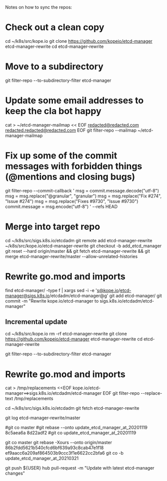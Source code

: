 Notes on how to sync the repos:

# Check out a clean copy
cd ~/k8s/src/kope.io
git clone https://github.com/kopeio/etcd-manager etcd-manager-rewrite
cd etcd-manager-rewrite

# Move to a subdirectory
git filter-repo --to-subdirectory-filter etcd-manager 

# Update some email addresses to keep the cla bot happy
cat > ~/etcd-manager-mailmap << EOF
<redacted@redacted.com> <redacted.redacted@redacted.com> 
EOF
git filter-repo --mailmap ~/etcd-manager-mailmap

# Fix up some of the commit messages with forbidden things (@mentions and closing bugs)
git filter-repo --commit-callback '
msg = commit.message.decode("utf-8")
msg = msg.replace("@granular", "granular")
msg = msg.replace("Fix #274", "Issue #274")
msg = msg.replace("Fixes #9730", "Issue #9730")
commit.message = msg.encode("utf-8")
' --refs HEAD

# Merge into target repo
cd ~/k8s/src/sigs.k8s.io/etcdadm
git remote add etcd-manager-rewrite ~/k8s/src/kope.io/etcd-manager-rewrite
git checkout -b add_etcd_manager
git reset --hard origin/master && git fetch etcd-manager-rewrite && git merge etcd-manager-rewrite/master --allow-unrelated-histories



# Rewrite go.mod and imports
find etcd-manager/ -type f | xargs sed -i -e 's@kope.io/etcd-manager@sigs.k8s.io/etcdadm/etcd-manager@g'
git add etcd-manager/
git commit -m "Rewrite kope.io/etcd-manager to sigs.k8s.io/etcdadm/etcd-manager"




## Incremental update

cd ~/k8s/src/kope.io
rm -rf etcd-manager-rewrite
git clone https://github.com/kopeio/etcd-manager etcd-manager-rewrite
cd etcd-manager-rewrite

git filter-repo --to-subdirectory-filter etcd-manager 

# Rewrite go.mod and imports
cat > /tmp/replacements <<EOF
kope.io/etcd-manager==>sigs.k8s.io/etcdadm/etcd-manager
EOF
git filter-repo --replace-text /tmp/replacements


cd ~/k8s/src/sigs.k8s.io/etcdadm
git fetch etcd-manager-rewrite

git log etcd-manager-rewrite/master


#git co master
#git rebase --onto update_etcd_manager_at_20201119 8c5aea6a 8d22adf2
#git co update_etcd_manager_at_20201119

git co master
git rebase -Xours --onto origin/master 86b2fdd5621b540cfcd6bf639a93c8cab47e1f18 ef9aacc6a209af864503b9ccc3f1e6622cc2bfa6
git co -b update_etcd_manager_at_20210321

git push ${USER}
hub pull-request -m "Update with latest etcd-manager changes" 